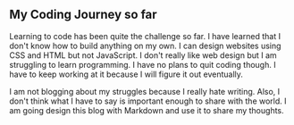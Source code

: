 ## My Coding Journey so far


Learning to code has been quite the challenge so far. I have learned that I don't know how to build anything on my own. I can design websites using CSS and HTML but not JavaScript. I don't really like web design but I am struggling to learn programming. I have no plans to quit coding though. I have to keep working at it because I will figure it out eventually.

I am not blogging about my struggles because I really hate writing. Also, I don't think what I have to say is important enough to share with the world. I am going design this blog with Markdown and use it to share my thoughts.
